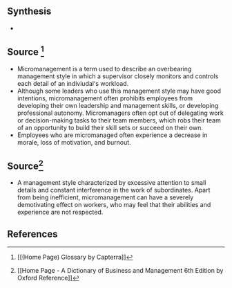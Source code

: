 ## Synthesis
- 
## Source [^1]
- Micromanagement is a term used to describe an overbearing management style in which a supervisor closely monitors and controls each detail of an indiviudalʻs workload.
- Although some leaders who use this management style may have good intentions, micromanagement often prohibits employees from developing their own leadership and management skills, or developing professional autonomy. Micromanagers often opt out of delegating work or decision-making tasks to their team members, which robs their team of an opportunity to build their skill sets or succeed on their own.
- Employees who are micromanaged often experience a decrease in morale, loss of motivation, and burnout.

## Source[^2]
- A management style characterized by excessive attention to small details and constant interference in the work of subordinates. Apart from being inefficient, micromanagement can have a severely demotivating effect on workers, who may feel that their abilities and experience are not respected.
## References

[^1]: [[(Home Page) Glossary by Capterra]]
[^2]: [[Home Page - A Dictionary of Business and Management 6th Edition by Oxford Reference]]